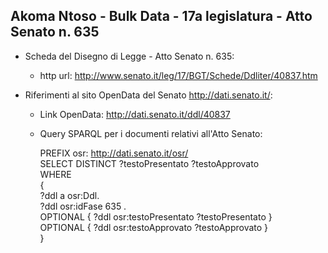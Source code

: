 ## Akoma Ntoso - Bulk Data - 17a legislatura - Atto Senato n. 635 ##

* Scheda del Disegno di Legge - Atto Senato n. 635:
	* http url: http://www.senato.it/leg/17/BGT/Schede/Ddliter/40837.htm

* Riferimenti al sito OpenData del Senato http://dati.senato.it/:
	* Link OpenData: http://dati.senato.it/ddl/40837
	* Query SPARQL per i documenti relativi all'Atto Senato:

        PREFIX osr: <http://dati.senato.it/osr/>  
		SELECT DISTINCT ?testoPresentato ?testoApprovato  
		WHERE  
		{  
		    ?ddl a osr:Ddl.  
		    ?ddl osr:idFase 635 .  
		    OPTIONAL { ?ddl osr:testoPresentato ?testoPresentato }  
		    OPTIONAL { ?ddl osr:testoApprovato ?testoApprovato }  
		}
		
